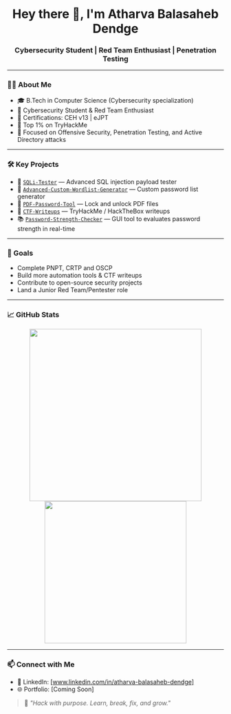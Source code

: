 <h1 align="center">Hey there 👋, I'm Atharva Balasaheb Dendge</h1>
<h3 align="center">Cybersecurity Student | Red Team Enthusiast | Penetration Testing</h3>

---

### 👨‍💻 About Me
- 🎓 B.Tech in Computer Science (Cybersecurity specialization)  
- 🔐 Cybersecurity Student & Red Team Enthusiast  
- 📜 Certifications: CEH v13 | eJPT  
- 🎯 Top 1% on TryHackMe
- 🚀 Focused on Offensive Security, Penetration Testing, and Active Directory attacks

---

### 🛠️ Key Projects
- 🔎 [`SQLi-Tester`](https://github.com/AtharvaDendge/Cyber-Scripts/tree/main/SQLi) — Advanced SQL injection payload tester  
- 🧰 [`Advanced-Custom-Wordlist-Generator`](https://github.com/AtharvaDendge/Advanced-Custom-Wordlist-Generator) — Custom password list generator  
- 🔐 [`PDF-Password-Tool`](https://github.com/AtharvaDendge/PDF-LOCKER-Tool/tree/main) — Lock and unlock PDF files  
- 🧠 [`CTF-Writeups`](https://github.com/AtharvaDendge/CTF-Writeups) — TryHackMe / HackTheBox writeups  
- 📚 [`Password-Strength-Checker`](https://github.com/AtharvaDendge/Password-Strength-Checker/tree/main) — GUI tool to evaluates password strength in real-time

---

### 🚀 Goals
- Complete PNPT, CRTP and OSCP  
- Build more automation tools & CTF writeups  
- Contribute to open-source security projects  
- Land a Junior Red Team/Pentester role

---

### 📈 GitHub Stats
<p align="center">
  <img src="https://github-readme-stats.vercel.app/api?username=AtharvaDendge&show_icons=true&theme=radical" width="400"/>
  <img src="https://github-readme-stats.vercel.app/api/top-langs/?username=AtharvaDendge&layout=compact&theme=radical" width="330"/>
</p>

---

### 📫 Connect with Me
- 💼 LinkedIn: [www.linkedin.com/in/atharva-balasaheb-dendge] 
- 🌐 Portfolio: [Coming Soon]  

> 🚨 *"Hack with purpose. Learn, break, fix, and grow."*
